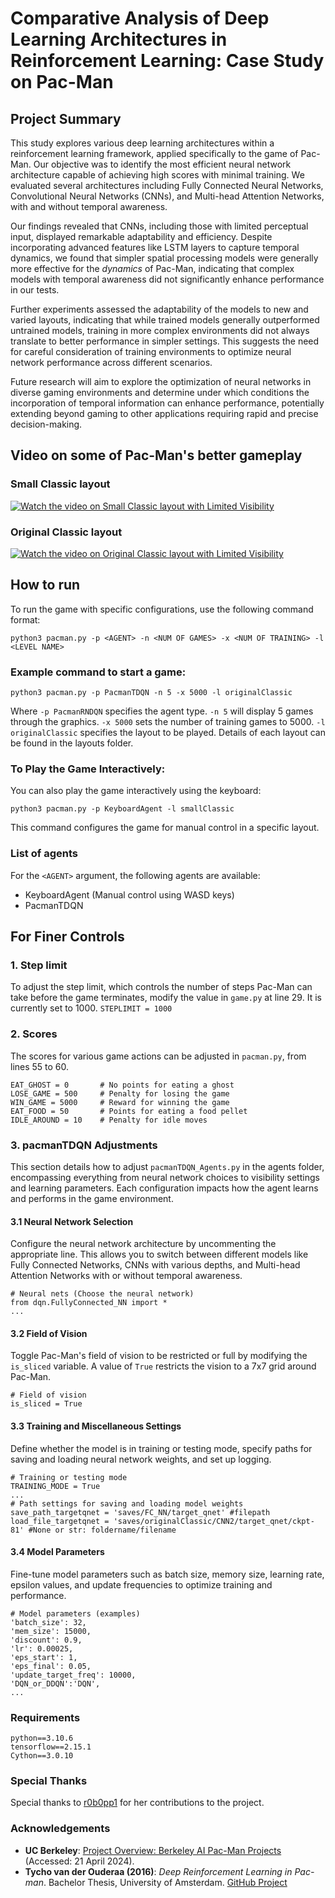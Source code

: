 # Comparative Analysis of Deep Learning Architectures in Reinforcement Learning: Case Study on Pac-Man

## Project Summary
This study explores various deep learning architectures within a reinforcement learning framework, applied specifically to the game of Pac-Man. Our objective was to identify the most efficient neural network architecture capable of achieving high scores with minimal training. We evaluated several architectures including Fully Connected Neural Networks, Convolutional Neural Networks (CNNs), and Multi-head Attention Networks, with and without temporal awareness.

Our findings revealed that CNNs, including those with limited perceptual input, displayed remarkable adaptability and efficiency. Despite incorporating advanced features like LSTM layers to capture temporal dynamics, we found that simpler spatial processing models were generally more effective for the *dynamics* of Pac-Man, indicating that complex models with temporal awareness did not significantly enhance performance in our tests.

Further experiments assessed the adaptability of the models to new and varied layouts, indicating that while trained models generally outperformed untrained models, training in more complex environments did not always translate to better performance in simpler settings. This suggests the need for careful consideration of training environments to optimize neural network performance across different scenarios.

Future research will aim to explore the optimization of neural networks in diverse gaming environments and determine under which conditions the incorporation of temporal information can enhance performance, potentially extending beyond gaming to other applications requiring rapid and precise decision-making.


## Video on some of Pac-Man's better gameplay

### Small Classic layout
[![Watch the video on Small Classic layout with Limited Visibility](http://img.youtube.com/vi/34Z7iSKI-qw/0.jpg)](https://youtu.be/34Z7iSKI-qw)

### Original Classic layout
[![Watch the video on Original Classic layout with Limited Visibility](http://img.youtube.com/vi/-HFZcXrcgsg/0.jpg)](https://youtu.be/-HFZcXrcgsg)


## How to run
To run the game with specific configurations, use the following command format:
```
python3 pacman.py -p <AGENT> -n <NUM OF GAMES> -x <NUM OF TRAINING> -l <LEVEL NAME>
```

### Example command to start a game:
```
python3 pacman.py -p PacmanTDQN -n 5 -x 5000 -l originalClassic
```
Where
`-p PacmanRNDQN` specifies the agent type.
`-n 5` will display 5 games through the graphics.
`-x 5000` sets the number of training games to 5000.
`-l originalClassic` specifies the layout to be played. Details of each layout can be found in the layouts folder.

### To Play the Game Interactively:
You can also play the game interactively using the keyboard:
```
python3 pacman.py -p KeyboardAgent -l smallClassic
```
This command configures the game for manual control in a specific layout.

### List of agents
For the `<AGENT>` argument, the following agents are available:
- KeyboardAgent (Manual control using WASD keys)
- PacmanTDQN



## For Finer Controls

### 1. Step limit
To adjust the step limit, which controls the number of steps Pac-Man can take before the game terminates, modify the value in `game.py` at line 29. It is currently set to 1000.
```STEPLIMIT = 1000```

### 2. Scores
The scores for various game actions can be adjusted in `pacman.py`, from lines 55 to 60.
```
EAT_GHOST = 0       # No points for eating a ghost
LOSE_GAME = 500     # Penalty for losing the game
WIN_GAME = 5000     # Reward for winning the game
EAT_FOOD = 50       # Points for eating a food pellet
IDLE_AROUND = 10    # Penalty for idle moves
```

### 3. pacmanTDQN Adjustments
This section details how to adjust `pacmanTDQN_Agents.py` in the agents folder, encompassing everything from neural network choices to visibility settings and learning parameters. Each configuration impacts how the agent learns and performs in the game environment.

#### 3.1 Neural Network Selection
Configure the neural network architecture by uncommenting the appropriate line. This allows you to switch between different models like Fully Connected Networks, CNNs with various depths, and Multi-head Attention Networks with or without temporal awareness.
```
# Neural nets (Choose the neural network)
from dqn.FullyConnected_NN import *
...
```

#### 3.2 Field of Vision
Toggle Pac-Man's field of vision to be restricted or full by modifying the `is_sliced` variable. A value of `True` restricts the vision to a 7x7 grid around Pac-Man.
```
# Field of vision
is_sliced = True
```

#### 3.3 Training and Miscellaneous Settings
Define whether the model is in training or testing mode, specify paths for saving and loading neural network weights, and set up logging.
```
# Training or testing mode
TRAINING_MODE = True
...
# Path settings for saving and loading model weights
save_path_targetqnet = 'saves/FC_NN/target_qnet' #filepath
load_file_targetqnet = 'saves/originalClassic/CNN2/target_qnet/ckpt-81' #None or str: foldername/filename
```

#### 3.4 Model Parameters
Fine-tune model parameters such as batch size, memory size, learning rate, epsilon values, and update frequencies to optimize training and performance.
```
# Model parameters (examples)
'batch_size': 32,
'mem_size': 15000,
'discount': 0.9,
'lr': 0.00025,
'eps_start': 1,
'eps_final': 0.05,
'update_target_freq': 10000,
'DQN_or_DDQN':'DQN',
...
```


### Requirements
```
python==3.10.6
tensorflow==2.15.1
Cython==3.0.10
```


### Special Thanks
Special thanks to [r0b0pp1](https://github.com/r0b0pp1) for her contributions to the project.


### Acknowledgements
- **UC Berkeley**: [Project Overview: Berkeley AI Pac-Man Projects](http://ai.berkeley.edu/project_overview.html) (Accessed: 21 April 2024).
- **Tycho van der Ouderaa (2016)**: *Deep Reinforcement Learning in Pac-man*. Bachelor Thesis, University of Amsterdam. [GitHub Project](https://github.com/tychovdo/PacmanDQN)
